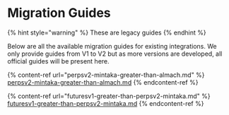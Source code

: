 # Migration Guides

{% hint style="warning" %}
These are legacy guides
{% endhint %}

Below are all the available migration guides for existing integrations. We only provide guides from V1 to V2 but as more versions are developed, all official guides will be present here.

{% content-ref url="perpsv2-mintaka-greater-than-almach.md" %}
[perpsv2-mintaka-greater-than-almach.md](perpsv2-mintaka-greater-than-almach.md)
{% endcontent-ref %}

{% content-ref url="futuresv1-greater-than-perpsv2-mintaka.md" %}
[futuresv1-greater-than-perpsv2-mintaka.md](futuresv1-greater-than-perpsv2-mintaka.md)
{% endcontent-ref %}
